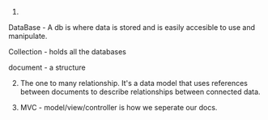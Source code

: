 1. 
DataBase - A db is where data is stored and is easily accesible to use and manipulate.

Collection - holds all the databases

document - a structure

2. The one to many relationship. It's a data model that uses references between documents to describe relationships between connected data.

3. MVC - model/view/controller is how we seperate our docs.